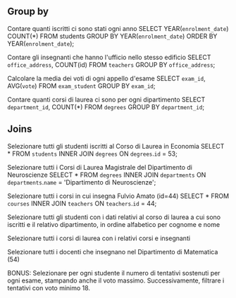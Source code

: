 
## Group by

Contare quanti iscritti ci sono stati ogni anno
SELECT YEAR(`enrolment_date`)
COUNT(*)
FROM students
GROUP BY YEAR(`enrolment_date`)
ORDER BY YEAR(`enrolment_date`);

Contare gli insegnanti che hanno l'ufficio nello stesso edificio
SELECT `office_address`, COUNT(id) 
FROM `teachers` 
GROUP BY `office_address`;

Calcolare la media dei voti di ogni appello d'esame
SELECT `exam_id`, AVG(`vote`)
FROM `exam_student`
GROUP BY `exam_id`;

Contare quanti corsi di laurea ci sono per ogni dipartimento
SELECT `department_id`, COUNT(*)
FROM `degrees`
GROUP BY `department_id`;

## Joins

Selezionare tutti gli studenti iscritti al Corso di Laurea in Economia
SELECT *
FROM `students`
INNER JOIN `degrees`
ON `degrees`.`id` = 53;

Selezionare tutti i Corsi di Laurea Magistrale del Dipartimento di Neuroscienze
SELECT *
FROM `degrees`
INNER JOIN `departments`
ON `departments`.`name` = 'Dipartimento di Neuroscienze';

Selezionare tutti i corsi in cui insegna Fulvio Amato (id=44)
SELECT * 
FROM `courses`
INNER JOIN `teachers`
ON `teachers`.`id` = 44;

Selezionare tutti gli studenti con i dati relativi al corso di laurea a cui sono iscritti e il relativo dipartimento, in ordine alfabetico per cognome e nome

Selezionare tutti i corsi di laurea con i relativi corsi e insegnanti

Selezionare tutti i docenti che insegnano nel Dipartimento di Matematica (54)

BONUS: Selezionare per ogni studente il numero di tentativi sostenuti per ogni esame, stampando anche il voto massimo. Successivamente, filtrare i tentativi con voto minimo 18.